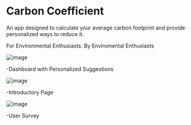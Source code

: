 # Carbon Coefficient
An app designed to calculate your average carbon footprint and provide personalized ways to reduce it.

For Environmental Enthusiasts. By Enviromental Enthusiasts

![image](https://user-images.githubusercontent.com/92199045/150666065-8f1394e6-cf16-4a5c-9f00-b3ecceb88da0.png)

-Dashboard with Personalized Suggestions

![image](https://user-images.githubusercontent.com/92199045/150666074-036d0825-ced1-4911-b9c0-3ce90683ba59.png)

-Introductory Page

![image](https://user-images.githubusercontent.com/92199045/150666081-4b096d66-a73d-4db4-8e35-8cd24d214b7e.png)

-User Survey
